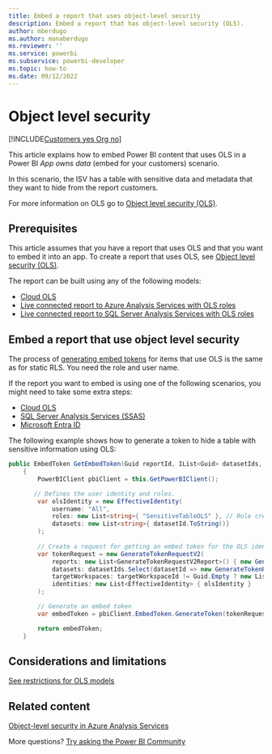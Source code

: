```yaml
---
title: Embed a report that uses object-level security
description: Embed a report that has object-level security (OLS).
author: mberdugo
ms.author: monaberdugo
ms.reviewer: ''
ms.service: powerbi
ms.subservice: powerbi-developer
ms.topic: how-to
ms.date: 09/12/2022
---
```


# Object level security

[!INCLUDE[Customers yes Org no](../../includes/applies-embedded-app-yes-user-no.md)]

This article explains how to embed Power BI content that uses OLS in a Power BI *App owns data* (embed for your customers) scenario.

In this scenario, the ISV has a table with sensitive data and metadata that they want to hide from the report customers.

For more information on OLS go to [Object level security (OLS)](/fabric/security/service-admin-ols).

## Prerequisites

This article assumes that you have a report that uses OLS and that you want to embed it into an app. To create a report that uses OLS, see [Object level security (OLS)](/fabric/security/service-admin-ols).

The report can be built using any of the following models:

* [Cloud OLS](/fabric/security/service-admin-ols)
* [Live connected report to Azure Analysis Services with OLS roles](./embed-azure-analysis-services.md)
* [Live connected report to SQL Server Analysis Services with OLS roles](sql-server-analysis-services-embed.md)

## Embed a report that use object level security

The process of [generating embed tokens](generate-embed-token.md#row-level-security) for items that use OLS is the same as for static RLS. You need the role and user name.

If the report you want to embed is using one of the following scenarios, you might need to take some extra steps:

* [Cloud OLS](./cloud-rls.md#generate-an-embed-token)
* [SQL Server Analysis Services (SSAS)](sql-server-analysis-services-embed.md#generate-an-embed-token)
* [Microsoft Entra ID](./embed-azure-analysis-services.md#generate-an-embed-token)

The following example shows how to generate a token to hide a table with sensitive information using OLS:

```csharp
public EmbedToken GetEmbedToken(Guid reportId, IList<Guid> datasetIds, [Optional] Guid targetWorkspaceId)
    {
        PowerBIClient pbiClient = this.GetPowerBIClient();

       // Defines the user identity and roles.
        var olsIdentity = new EffectiveIdentity(
            username: "All",
            roles: new List<string>{ "SensitiveTableOLS" }, // Role created to hide a table that has sensitive information
            datasets: new List<string>{ datasetId.ToString()}
        );
       
        // Create a request for getting an embed token for the OLS identity defined above
        var tokenRequest = new GenerateTokenRequestV2(
            reports: new List<GenerateTokenRequestV2Report>() { new GenerateTokenRequestV2Report(reportId) },
            datasets: datasetIds.Select(datasetId => new GenerateTokenRequestV2Dataset(datasetId.ToString())).ToList(),
            targetWorkspaces: targetWorkspaceId != Guid.Empty ? new List<GenerateTokenRequestV2TargetWorkspace>() { new GenerateTokenRequestV2TargetWorkspace(targetWorkspaceId) } : null,
            identities: new List<EffectiveIdentity> { olsIdentity }
        );

        // Generate an embed token
        var embedToken = pbiClient.EmbedToken.GenerateToken(tokenRequest);

        return embedToken;
    }
```

## Considerations and limitations

[See restrictions for OLS models](/analysis-services/tabular-models/object-level-security#restrictions)

## Related content

[Object-level security in Azure Analysis Services](/analysis-services/tabular-models/object-level-security)

More questions? [Try asking the Power BI Community](https://community.powerbi.com/)
